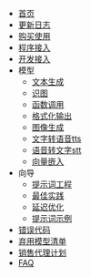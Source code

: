 <!-- docs/_sidebar.md -->
* [首页](/ "聚合AI文档")
* [更新日志](cn/ChangeLog.md)
* [购买使用](cn/BuyAndUse.md)
* [程序接入]()
* [开发接入]()
* 模型
    * [文本生成]()
    * [识图]()
    * [函数调用]()
    * [格式化输出]()
    * [图像生成]()
    * [文字转语音tts]()
    * [语音转文字stt]()
    * [向量嵌入]()
* 向导
	* [提示词工程]()
	* [最佳实践]()
	* [延迟优化]()
	* [提示词示例]()
* [错误代码]()
* [弃用模型清单]()
* [销售代理计划]()
* [FAQ]()

